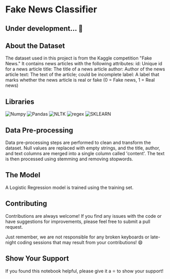 # Fake News Classifier
## Under development... 🚀

## About the Dataset
The dataset used in this project is from the Kaggle competition "Fake News." It contains news articles with the following attributes:
id: Unique id for a news article
title: The title of a news article
author: Author of the news article
text: The text of the article; could be incomplete
label: A label that marks whether the news article is real or fake (0 = Fake news, 1 = Real news)

## Libraries
  ![Numpy](https://img.shields.io/badge/Numpy-007396?style=for-the-badge&logo=numpy&logoColor=white)
  ![Pandas](https://img.shields.io/badge/Pandas-007396?style=for-the-badge&logo=pandas&logoColor=white)
  ![NLTK](https://img.shields.io/badge/NLTK-Natural%20Language%20Toolkit-%23ED8B00.svg?style=for-the-badge&logo=java&logoColor=white)
  ![regex](https://img.shields.io/badge/RE-RegEx-%23ED8B00.svg?style=for-the-badge&logo=java&logoColor=white)
  ![SKLEARN](https://img.shields.io/badge/sklearn-007396?style=for-the-badge&logo=scikit-learn&logoColor=white)

## Data Pre-processing
Data pre-processing steps are performed to clean and transform the dataset. Null values are replaced with empty strings, and the title, author, and text columns are merged into a single column called 'content'. The text is then processed using stemming and removing stopwords.

## The Model 
A Logistic Regression model is trained using the training set.

## Contributing
Contributions are always welcome! If you find any issues with the code or have suggestions for improvements, please feel free to submit a pull request.

Just remember, we are not responsible for any broken keyboards or late-night coding sessions that may result from your contributions! 😄

## Show Your Support
If you found this notebook helpful, please give it a ⭐️ to show your support!
